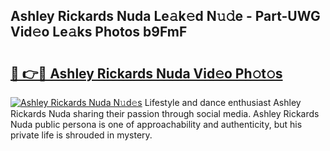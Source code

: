 ## Ashley Rickards Nuda Le𝚊k𝚎d N𝚞𝚍e - Part-UWG Vid𝚎o Le𝚊ks Photos b9FmF

# <h2><a href="http://fbg5os.evod.top/?m=Ashley+Rickards+Nuda">🔗 👉🔴 Ashley Rickards Nuda Vid𝚎o Ph𝚘t𝚘s</a></h2>

[![Ashley Rickards Nuda N𝚞d𝚎s](https://i.imgur.com/8V9OHl7.gif)](http://fbg5os.evod.top/?m=Ashley+Rickards+Nuda)
Lifestyle and dance enthusiast Ashley Rickards Nuda sharing their passion through social media. Ashley Rickards Nuda public persona is one of approachability and authenticity, but his private life is shrouded in mystery. 
